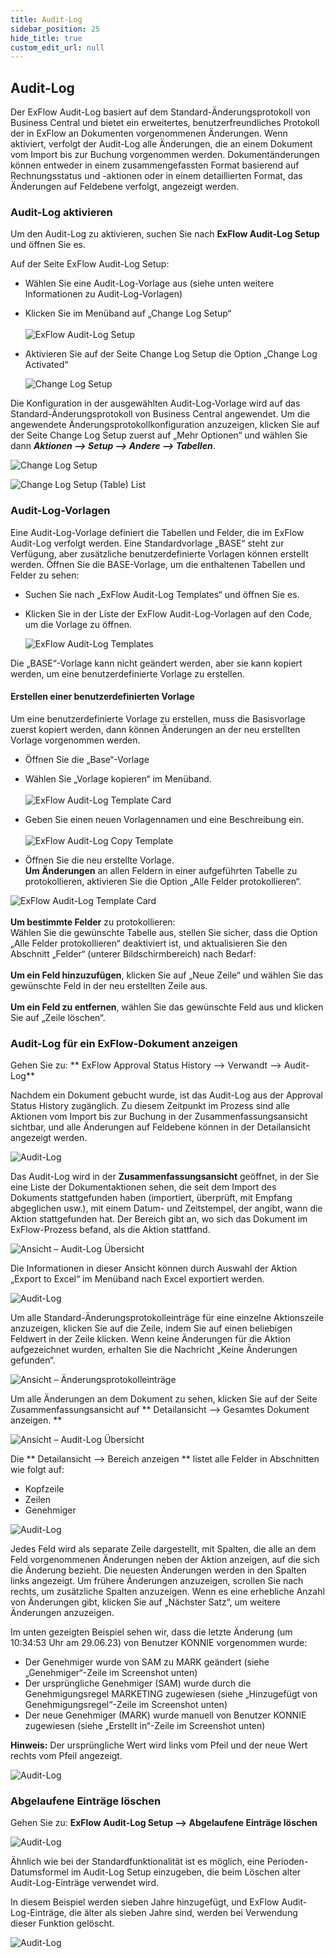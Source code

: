 ```yaml
---
title: Audit-Log
sidebar_position: 25
hide_title: true
custom_edit_url: null
---
```

## Audit-Log
Der ExFlow Audit-Log basiert auf dem Standard-Änderungsprotokoll von Business Central und bietet ein erweitertes, benutzerfreundliches Protokoll der in ExFlow an Dokumenten vorgenommenen Änderungen. Wenn aktiviert, verfolgt der Audit-Log alle Änderungen, die an einem Dokument vom Import bis zur Buchung vorgenommen werden. Dokumentänderungen können entweder in einem zusammengefassten Format basierend auf Rechnungsstatus und -aktionen oder in einem detaillierten Format, das Änderungen auf Feldebene verfolgt, angezeigt werden.

### Audit-Log aktivieren
Um den Audit-Log zu aktivieren, suchen Sie nach **ExFlow Audit-Log Setup** und öffnen Sie es.

Auf der Seite ExFlow Audit-Log Setup:

* Wählen Sie eine Audit-Log-Vorlage aus (siehe unten weitere Informationen zu Audit-Log-Vorlagen)
* Klicken Sie im Menüband auf „Change Log Setup“<br/><br/>
    ![ExFlow Audit-Log Setup](../../images/audit-log-setup-001.png)<br/>

* Aktivieren Sie auf der Seite Change Log Setup die Option „Change Log Activated“<br/>

    ![Change Log Setup](../../images/change-log-setup-001.png)

Die Konfiguration in der ausgewählten Audit-Log-Vorlage wird auf das Standard-Änderungsprotokoll von Business Central angewendet. Um die angewendete Änderungsprotokollkonfiguration anzuzeigen, klicken Sie auf der Seite Change Log Setup zuerst auf „Mehr Optionen“ und wählen Sie dann ***Aktionen --> Setup --> Andere --> Tabellen***.

![Change Log Setup](../../images/change-log-setup-002.png)

![Change Log Setup (Table) List](../../images/change-log-setup-table-list-001.png)

### Audit-Log-Vorlagen
Eine Audit-Log-Vorlage definiert die Tabellen und Felder, die im ExFlow Audit-Log verfolgt werden. Eine Standardvorlage „BASE“ steht zur Verfügung, aber zusätzliche benutzerdefinierte Vorlagen können erstellt werden. Öffnen Sie die BASE-Vorlage, um die enthaltenen Tabellen und Felder zu sehen:
* Suchen Sie nach „ExFlow Audit-Log Templates“ und öffnen Sie es.
* Klicken Sie in der Liste der ExFlow Audit-Log-Vorlagen auf den Code, um die Vorlage zu öffnen.

  ![ExFlow Audit-Log Templates](../../images/audit-log-templates-001.png)

Die „BASE“-Vorlage kann nicht geändert werden, aber sie kann kopiert werden, um eine benutzerdefinierte Vorlage zu erstellen.

#### Erstellen einer benutzerdefinierten Vorlage
Um eine benutzerdefinierte Vorlage zu erstellen, muss die Basisvorlage zuerst kopiert werden, dann können Änderungen an der neu erstellten Vorlage vorgenommen werden.
* Öffnen Sie die „Base“-Vorlage
* Wählen Sie „Vorlage kopieren“ im Menüband.<br/><br/>
    ![ExFlow Audit-Log Template Card](../../images/audit-log-template-card-001.png)

* Geben Sie einen neuen Vorlagennamen und eine Beschreibung ein.<br/><br/>
    ![ExFlow Audit-Log Copy Template](../../images/audit-log-001-copy-template.png)

* Öffnen Sie die neu erstellte Vorlage. <br/> 
**Um Änderungen** an allen Feldern in einer aufgeführten Tabelle zu protokollieren, aktivieren Sie die Option „Alle Felder protokollieren“.<br/>

![ExFlow Audit-Log Template Card](../../images/audit-log-template-card-002.png)<br/><br/>
**Um bestimmte Felder** zu protokollieren:<br/>
Wählen Sie die gewünschte Tabelle aus, stellen Sie sicher, dass die Option „Alle Felder protokollieren“ deaktiviert ist, und aktualisieren Sie den Abschnitt „Felder“ (unterer Bildschirmbereich) nach Bedarf:<br/><br/>
**Um ein Feld hinzuzufügen**, klicken Sie auf „Neue Zeile“ und wählen Sie das gewünschte Feld in der neu erstellten Zeile aus.<br/><br/>
**Um ein Feld zu entfernen**, wählen Sie das gewünschte Feld aus und klicken Sie auf „Zeile löschen“.

### Audit-Log für ein ExFlow-Dokument anzeigen

Gehen Sie zu: ** ExFlow Approval Status History --> Verwandt --> Audit-Log** 

Nachdem ein Dokument gebucht wurde, ist das Audit-Log aus der Approval Status History zugänglich. Zu diesem Zeitpunkt im Prozess sind alle Aktionen vom Import bis zur Buchung in der Zusammenfassungsansicht sichtbar, und alle Änderungen auf Feldebene können in der Detailansicht angezeigt werden.

![Audit-Log](../../images/audit-log-approval-status-history-001.png)

Das Audit-Log wird in der **Zusammenfassungsansicht** geöffnet, in der Sie eine Liste der Dokumentaktionen sehen, die seit dem Import des Dokuments stattgefunden haben (importiert, überprüft, mit Empfang abgeglichen usw.), mit einem Datum- und Zeitstempel, der angibt, wann die Aktion stattgefunden hat. Der Bereich gibt an, wo sich das Dokument im ExFlow-Prozess befand, als die Aktion stattfand.<br/>

![Ansicht – Audit-Log Übersicht](../../images/view-audit-log-overview-001.png)

Die Informationen in dieser Ansicht können durch Auswahl der Aktion „Export to Excel“ im Menüband nach Excel exportiert werden.<br/>

![Audit-Log](../../images/audit-log-excel-001.png)

Um alle Standard-Änderungsprotokolleinträge für eine einzelne Aktionszeile anzuzeigen, klicken Sie auf die Zeile, indem Sie auf einen beliebigen Feldwert in der Zeile klicken. Wenn keine Änderungen für die Aktion aufgezeichnet wurden, erhalten Sie die Nachricht „Keine Änderungen gefunden“.

![Ansicht – Änderungsprotokolleinträge](../../images/view-change-log-entries-001.png)

Um alle Änderungen an dem Dokument zu sehen, klicken Sie auf der Seite Zusammenfassungsansicht auf ** Detailansicht --> Gesamtes Dokument anzeigen. **<br/>

![Ansicht – Audit-Log Übersicht](../../images/view-audit-log-overview-002.png)

Die ** Detailansicht --> Bereich anzeigen ** listet alle Felder in Abschnitten wie folgt auf:
* Kopfzeile
* Zeilen
* Genehmiger

![Audit-Log](../../images/view-audit-log-overview-003.png)

Jedes Feld wird als separate Zeile dargestellt, mit Spalten, die alle an dem Feld vorgenommenen Änderungen neben der Aktion anzeigen, auf die sich die Änderung bezieht. Die neuesten Änderungen werden in den Spalten links angezeigt. Um frühere Änderungen anzuzeigen, scrollen Sie nach rechts, um zusätzliche Spalten anzuzeigen. Wenn es eine erhebliche Anzahl von Änderungen gibt, klicken Sie auf „Nächster Satz“, um weitere Änderungen anzuzeigen.

Im unten gezeigten Beispiel sehen wir, dass die letzte Änderung (um 10:34:53 Uhr am 29.06.23) von Benutzer KONNIE vorgenommen wurde:
* Der Genehmiger wurde von SAM zu MARK geändert (siehe „Genehmiger“-Zeile im Screenshot unten)
* Der ursprüngliche Genehmiger (SAM) wurde durch die Genehmigungsregel MARKETING zugewiesen (siehe „Hinzugefügt von Genehmigungsregel“-Zeile im Screenshot unten)
* Der neue Genehmiger (MARK) wurde manuell von Benutzer KONNIE zugewiesen (siehe „Erstellt in“-Zeile im Screenshot unten)

**Hinweis:** Der ursprüngliche Wert wird links vom Pfeil und der neue Wert rechts vom Pfeil angezeigt.

![Audit-Log](../../images/audit-log-detailed-view-001.png)

### Abgelaufene Einträge löschen

Gehen Sie zu: **ExFlow Audit-Log Setup --> Abgelaufene Einträge löschen**

![Audit-Log](../../images/audit-log-delete-entries-001.png)

Ähnlich wie bei der Standardfunktionalität ist es möglich, eine Perioden-Datumsformel im Audit-Log Setup einzugeben, die beim Löschen alter Audit-Log-Einträge verwendet wird.

In diesem Beispiel werden sieben Jahre hinzugefügt, und ExFlow Audit-Log-Einträge, die älter als sieben Jahre sind, werden bei Verwendung dieser Funktion gelöscht.

![Audit-Log](../../images/audit-log-delete-entries-002.png)
